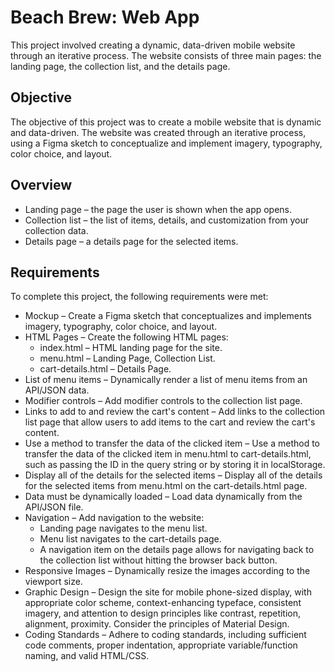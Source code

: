 # Beach Brew: Web App

This project involved creating a dynamic, data-driven mobile website through an iterative process. The website consists of three main pages: the landing page, the collection list, and the details page.

## Objective

The objective of this project was to create a mobile website that is dynamic and data-driven. The website was created through an iterative process, using a Figma sketch to conceptualize and implement imagery, typography, color choice, and layout.

## Overview

- Landing page – the page the user is shown when the app opens.
- Collection list – the list of items, details, and customization from your collection data.
- Details page – a details page for the selected items.

## Requirements

To complete this project, the following requirements were met:

- Mockup – Create a Figma sketch that conceptualizes and implements imagery, typography, color choice, and layout.
- HTML Pages – Create the following HTML pages:
  - index.html – HTML landing page for the site.
  - menu.html – Landing Page, Collection List.
  - cart-details.html – Details Page.
- List of menu items – Dynamically render a list of menu items from an API/JSON data.
- Modifier controls – Add modifier controls to the collection list page.
- Links to add to and review the cart's content – Add links to the collection list page that allow users to add items to the cart and review the cart's content.
- Use a method to transfer the data of the clicked item – Use a method to transfer the data of the clicked item in menu.html to cart-details.html, such as passing the ID in the query string or by storing it in localStorage.
- Display all of the details for the selected items – Display all of the details for the selected items from menu.html on the cart-details.html page.
- Data must be dynamically loaded – Load data dynamically from the API/JSON file.
- Navigation – Add navigation to the website:
  - Landing page navigates to the menu list.
  - Menu list navigates to the cart-details page.
  - A navigation item on the details page allows for navigating back to the collection list without hitting the browser back button.
- Responsive Images – Dynamically resize the images according to the viewport size.
- Graphic Design – Design the site for mobile phone-sized display, with appropriate color scheme, context-enhancing typeface, consistent imagery, and attention to design principles like contrast, repetition, alignment, proximity. Consider the principles of Material Design.
- Coding Standards – Adhere to coding standards, including sufficient code comments, proper indentation, appropriate variable/function naming, and valid HTML/CSS.

